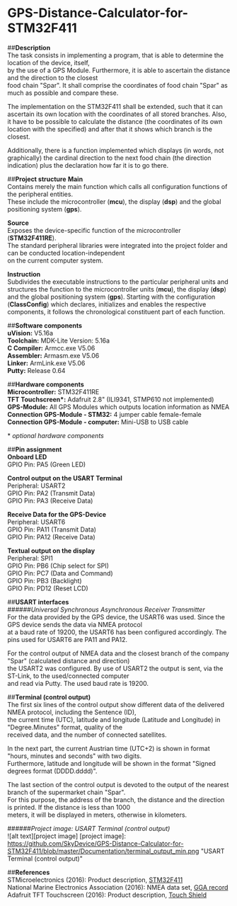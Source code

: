 # GPS-Distance-Calculator-for-STM32F411

##**Description**  
The task consists in implementing a program, that is able to determine the location of the device, itself,  
by the use of a GPS Module. Furthermore, it is able to ascertain the distance and the direction to the closest  
food chain "Spar". It shall comprise the coordinates of food chain "Spar" as much as possible and compare these.  

The implementation on the STM32F411 shall be extended, such that it can ascertain its own location with the coordinates of all stored branches. Also, it have to be possible to calculate the distance (the coordinates of its own location with the specified) and after that it shows which branch is the closest.  

Additionally, there is a function implemented which displays (in words, not graphically) the cardinal direction to the next food chain (the direction indication) plus the declaration how far it is to go there.

##**Project structure** 
**Main**  
Contains merely the main function which calls all configuration functions of the peripheral entities.  
These include the microcontroller (**mcu**), the display (**dsp**) and the global positioning system (**gps**).

**Source**  
Exposes the device-specific function of the microcontroller (**STM32F411RE**).  
The standard peripheral libraries were integrated into the project folder and can be conducted location-independent  
on the current computer system.

**Instruction**  
Subdivides the executable instructions to the particular peripheral units and structures the function to the microcontroller units (**mcu**), the display (**dsp**) and the global positioning system (**gps**). Starting with the configuration (**ClassConfig**) which declares, initializes and enables the respective components, it follows the chronological constituent part of each function.

##**Software components**   
**uVision:** V5.16a    
**Toolchain:** MDK-Lite Version: 5.16a  
**C Compiler:** Armcc.exe V5.06  
**Assembler:** Armasm.exe V5.06  
**Linker:** ArmLink.exe V5.06  
**Putty:** Release 0.64  

##**Hardware components**  
**Microcontroller:** STM32F411RE  
**TFT Touchscreen\*\:** Adafruit 2.8" (ILI9341, STMP610 not implemented)  
**GPS-Module:** All GPS Modules which outputs location information as NMEA  
**Connection GPS-Module - STM32:** 4 jumper cable female-female  
**Connection GPS-Module - computer:** Mini-USB to USB cable  

\* *optional hardware components*  

##**Pin assignment**  
**Onboard LED**  
GPIO Pin: PA5 (Green LED)

**Control output on the USART Terminal**  
Peripheral: USART2  
GPIO Pin: PA2 (Transmit Data)  
GPIO Pin: PA3 (Receive Data)

**Receive Data for the GPS-Device**  
Peripheral: USART6  
GPIO Pin: PA11 (Transmit Data)  
GPIO Pin: PA12 (Receive Data)

**Textual output on the display**  
Peripheral: SPI1  
GPIO Pin: PB6 (Chip select for SPI)  
GPIO Pin: PC7 (Data and Command)  
GPIO Pin: PB3 (Backlight)  
GPIO Pin: PD12 (Reset LCD)  

##**USART interfaces**  
######*Universal Synchronous Asynchronous Receiver Transmitter*  
For the data provided by the GPS device, the USART6 was used. Since the GPS device sends the data via NMEA protocol  
at a baud rate of 19200, the USART6 has been configured accordingly. The pins used for USART6 are PA11 and PA12.  

For the control output of NMEA data and the closest branch of the company "Spar" (calculated distance and direction)  
the USART2 was configured. By use of USART2 the output is sent, via the ST-Link, to the used/connected computer  
and read via Putty. The used baud rate is 19200.

##**Terminal (control output)**  
The first six lines of the control output show different data of the delivered NMEA protocol, including the Sentence (ID),  
the current time (UTC), latitude and longitude (Latitude and Longitude) in "Degree.Minutes" format, quality of the  
received data, and the number of connected satellites.  

In the next part, the current Austrian time (UTC+2) is shown in format "hours, minutes and seconds" with two digits.  
Furthermore, latitude and longitude will be shown in the format "Signed degrees format (DDDD.dddd)".  

The last section of the control output is devoted to the output of the nearest branch of the supermarket chain "Spar".  
For this purpose, the address of the branch, the distance and the direction is printed. If the distance is less than 1000  
meters, it will be displayed in meters, otherwise in kilometers.  

######*Project image: USART Terminal (control output)*  
![alt text][project image]
[project image]: https://github.com/SkyDevice/GPS-Distance-Calculator-for-STM32F411/blob/master/Documentation/terminal_output_min.png "USART Terminal (control output)"

##**References**  
STMicroelectronics (2016): Product description, [STM32F411]  
National Marine Electronics Association (2016): NMEA data set, [GGA record]  
Adafruit TFT Touchscreen (2016): Product description, [Touch Shield]  

[STM32F411]: http://www.st.com/en/microcontrollers/stm32f411re.html
[GGA record]: http://www.nmea.de/nmea0183datensaetze.html#gga
[Touch Shield]: https://learn.adafruit.com/adafruit-2-8-tft-touch-shield-v2

